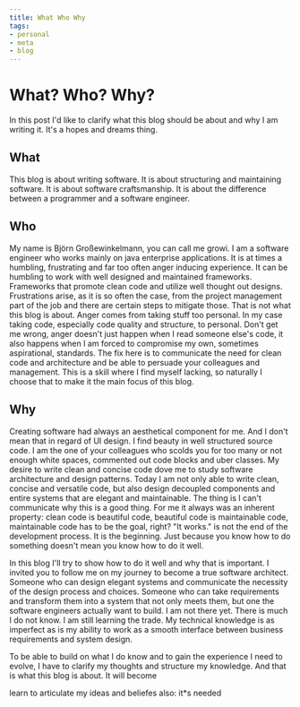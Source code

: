 ```yaml
---
title: What Who Why
tags:
- personal
- meta
- blog
---
```

# What? Who? Why?
In this post I'd like to clarify what this blog should be about and why I am writing it. It's a hopes and dreams thing.

## What
This blog is about writing software. It is about structuring and maintaining software. It is about software craftsmanship. It is about the difference between a programmer and a software engineer.

## Who 
My name is Björn Großewinkelmann, you can call me growi. I am a software engineer who works mainly on java enterprise applications. It is at times a humbling, frustrating and far too often anger inducing experience. 
It can be humbling to work with well designed and maintained frameworks. Frameworks that promote clean code and utilize well thought out designs.
Frustrations arise, as it is so often the case, from the project management part of the job and there are certain steps to mitigate those. That is not what this blog is about.
Anger comes from taking stuff too personal. In my case taking code, especially code quality and structure, to personal. Don't get me wrong, anger doesn't just happen when I read someone else's code, it also happens when I am forced to compromise my own, sometimes aspirational, standards. The fix here is to communicate the need for clean code and architecture and be able to persuade your colleagues and management. This is a skill where I find myself lacking, so naturally I choose that to make it the main focus of this blog.

## Why

Creating software had always an aesthetical component for me. And I don't mean that in regard of UI design. I find beauty in well structured source code. I am the one of your colleagues who scolds you for too many or not enough white spaces, commented out code blocks and uber classes. 
My desire to write clean and concise code dove me to study software architecture and design patterns. Today I am not only able to write clean, concise and versatile code, but also design decoupled components and entire systems that are elegant and maintainable. The thing is I can't communicate why this is a good thing. For me it always was an inherent property: clean code is beautiful code, beautiful code is maintainable code, maintainable code has to be the goal, right? "It works." is not the end of the development process. It is the beginning. Just because you know how to do something doesn't mean you know how to do it well.

In this blog I'll try to show how to do it well and why that is important. I invited you to follow me on my journey to become a true software architect. Someone who can design elegant systems and communicate the necessity of the design process and choices. Someone who can take requirements and transform them into a system that not only meets them, but one the software engineers actually want to build.
I am not there yet. There is much I do not know. I am still learning the trade. My technical knowledge is as imperfect as is my ability to work as a smooth interface between business requirements and system design.

To be able to build on what I do know and to gain the experience I need to evolve, I have to clarify my thoughts and structure my knowledge. And that is what this blog is about. It will become 

 


learn to articulate my ideas and beliefes
also: it*s needed
<!--stackedit_data:
eyJoaXN0b3J5IjpbODEyOTg3NjExLC00NjUwNzQwMTIsMTY1Nz
c3MDQyOSwtNTI3MTIyMjczLC05NDQ0Njc4MjMsMTQyMDA1NDI0
MywtMTAxMDIyMzQxLDEwNTU5ODE1MjQsMjAwNzYxMDA4NiwtMz
M2MDk4Nzg1LDE5ODM4MzU0MjUsLTIwMDkyOTcwMzcsLTE1ODQ5
NjExNDcsLTQ0NDY5OTkxNCwxNDgxNjg5MTAzLC02MTAzNzM0Nz
gsLTEwOTk4NDM5MiwtNTUxMjUyMDIwLDE5NjM2NTMxOTQsMTI1
MTE0MTQ2N119
-->